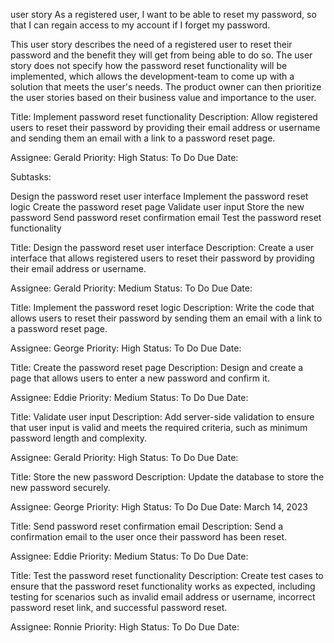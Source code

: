 user story
As a registered user, I want to be able to reset my password, so that I can regain access to my account if I forget my password.

This user story describes the need of a registered user to reset their password and the benefit they will get from being able to do so. The user story does not specify how the password reset functionality will be implemented, which allows the development-team to come up with a solution that meets the user's needs. The product owner can then prioritize the user stories based on their business value and importance to the user.

Title: Implement password reset functionality
Description: Allow registered users to reset their password by providing their email address or username and sending them an email with a link to a password reset page.

Assignee: Gerald
Priority: High
Status: To Do
Due Date:

Subtasks:

Design the password reset user interface
Implement the password reset logic
Create the password reset page
Validate user input
Store the new password
Send password reset confirmation email
Test the password reset functionality

Title: Design the password reset user interface
Description: Create a user interface that allows registered users to reset their password by providing their email address or username.

Assignee: Gerald
Priority: Medium
Status: To Do
Due Date:

Title: Implement the password reset logic
Description: Write the code that allows users to reset their password by sending them an email with a link to a password reset page.

Assignee: George
Priority: High
Status: To Do
Due Date:

Title: Create the password reset page
Description: Design and create a page that allows users to enter a new password and confirm it.

Assignee: Eddie
Priority: Medium
Status: To Do
Due Date:

Title: Validate user input
Description: Add server-side validation to ensure that user input is valid and meets the required criteria, such as minimum password length and complexity.

Assignee: Gerald
Priority: High
Status: To Do
Due Date:

Title: Store the new password
Description: Update the database to store the new password securely.

Assignee: George
Priority: High
Status: To Do
Due Date: March 14, 2023

Title: Send password reset confirmation email
Description: Send a confirmation email to the user once their password has been reset.

Assignee: Eddie
Priority: Medium
Status: To Do
Due Date:

Title: Test the password reset functionality
Description: Create test cases to ensure that the password reset functionality works as expected, including testing for scenarios such as invalid email address or username, incorrect password reset link, and successful password reset.

Assignee: Ronnie
Priority: High
Status: To Do
Due Date: 
